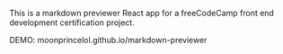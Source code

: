 This is a markdown previewer React app for a freeCodeCamp front end development certification project.

DEMO: moonprincelol.github.io/markdown-previewer
